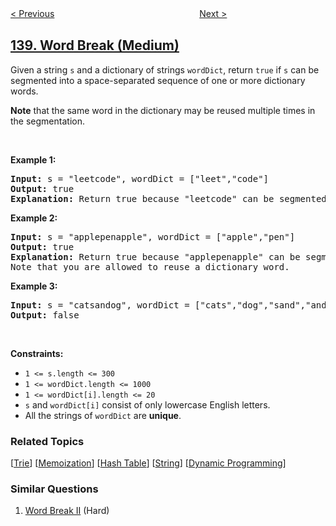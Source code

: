 <!--|This file generated by command(leetcode description); DO NOT EDIT.    |-->
<!--+----------------------------------------------------------------------+-->
<!--|@author    openset <openset.wang@gmail.com>                           |-->
<!--|@link      https://github.com/openset                                 |-->
<!--|@home      https://github.com/openset/leetcode                        |-->
<!--+----------------------------------------------------------------------+-->

[< Previous](../copy-list-with-random-pointer "Copy List with Random Pointer")
　　　　　　　　　　　　　　　　
[Next >](../word-break-ii "Word Break II")

## [139. Word Break (Medium)](https://leetcode.com/problems/word-break "单词拆分")

<p>Given a string <code>s</code> and a dictionary of strings <code>wordDict</code>, return <code>true</code> if <code>s</code> can be segmented into a space-separated sequence of one or more dictionary words.</p>

<p><strong>Note</strong> that the same word in the dictionary may be reused multiple times in the segmentation.</p>

<p>&nbsp;</p>
<p><strong>Example 1:</strong></p>

<pre>
<strong>Input:</strong> s = &quot;leetcode&quot;, wordDict = [&quot;leet&quot;,&quot;code&quot;]
<strong>Output:</strong> true
<strong>Explanation:</strong> Return true because &quot;leetcode&quot; can be segmented as &quot;leet code&quot;.
</pre>

<p><strong>Example 2:</strong></p>

<pre>
<strong>Input:</strong> s = &quot;applepenapple&quot;, wordDict = [&quot;apple&quot;,&quot;pen&quot;]
<strong>Output:</strong> true
<strong>Explanation:</strong> Return true because &quot;applepenapple&quot; can be segmented as &quot;apple pen apple&quot;.
Note that you are allowed to reuse a dictionary word.
</pre>

<p><strong>Example 3:</strong></p>

<pre>
<strong>Input:</strong> s = &quot;catsandog&quot;, wordDict = [&quot;cats&quot;,&quot;dog&quot;,&quot;sand&quot;,&quot;and&quot;,&quot;cat&quot;]
<strong>Output:</strong> false
</pre>

<p>&nbsp;</p>
<p><strong>Constraints:</strong></p>

<ul>
	<li><code>1 &lt;= s.length &lt;= 300</code></li>
	<li><code>1 &lt;= wordDict.length &lt;= 1000</code></li>
	<li><code>1 &lt;= wordDict[i].length &lt;= 20</code></li>
	<li><code>s</code> and <code>wordDict[i]</code> consist of only lowercase English letters.</li>
	<li>All the strings of <code>wordDict</code> are <strong>unique</strong>.</li>
</ul>

### Related Topics
  [[Trie](../../tag/trie/README.md)]
  [[Memoization](../../tag/memoization/README.md)]
  [[Hash Table](../../tag/hash-table/README.md)]
  [[String](../../tag/string/README.md)]
  [[Dynamic Programming](../../tag/dynamic-programming/README.md)]

### Similar Questions
  1. [Word Break II](../word-break-ii) (Hard)
